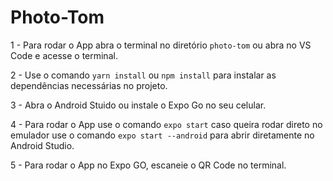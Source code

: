 # Photo-Tom

1 - Para rodar o App abra o terminal no diretório `photo-tom` ou abra no VS Code e acesse o terminal.

2 - Use o comando `yarn install` ou `npm install` para instalar as dependências necessárias no projeto.

3 - Abra o Android Stuido ou instale o Expo Go no seu celular.

4 - Para rodar o App use o comando `expo start` caso queira rodar direto no emulador use o comando `expo start --android` para abrir diretamente no Android Studio.

5 - Para rodar o App no Expo GO, escaneie o QR Code no terminal.